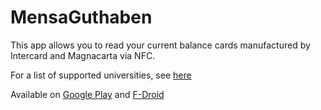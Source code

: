 MensaGuthaben
=============

This app allows you to read your current balance cards manufactured by Intercard and Magnacarta via NFC. 

For a list of supported universities, see [here](docs/Readme.md#working-universities)

Available on [Google Play](https://play.google.com/store/apps/details?id=de.yazo_games.mensaguthaben) and [F-Droid](https://f-droid.org/app/de.yazo_games.mensaguthaben)
